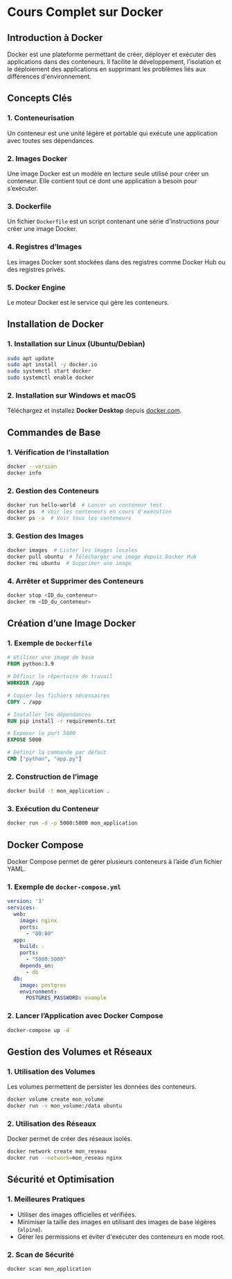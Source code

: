 # Cours Complet sur Docker

## Introduction à Docker
Docker est une plateforme permettant de créer, déployer et exécuter des applications dans des conteneurs. Il facilite le développement, l’isolation et le déploiement des applications en supprimant les problèmes liés aux différences d'environnement.

## Concepts Clés

### 1. **Conteneurisation**
Un conteneur est une unité légère et portable qui exécute une application avec toutes ses dépendances.

### 2. **Images Docker**
Une image Docker est un modèle en lecture seule utilisé pour créer un conteneur. Elle contient tout ce dont une application a besoin pour s’exécuter.

### 3. **Dockerfile**
Un fichier `Dockerfile` est un script contenant une série d'instructions pour créer une image Docker.

### 4. **Registres d’Images**
Les images Docker sont stockées dans des registres comme Docker Hub ou des registres privés.

### 5. **Docker Engine**
Le moteur Docker est le service qui gère les conteneurs.

## Installation de Docker

### 1. **Installation sur Linux (Ubuntu/Debian)**
```bash
sudo apt update
sudo apt install -y docker.io
sudo systemctl start docker
sudo systemctl enable docker
```

### 2. **Installation sur Windows et macOS**
Téléchargez et installez **Docker Desktop** depuis [docker.com](https://www.docker.com/).

## Commandes de Base

### 1. **Vérification de l’installation**
```bash
docker --version
docker info
```

### 2. **Gestion des Conteneurs**
```bash
docker run hello-world  # Lancer un conteneur test
docker ps  # Voir les conteneurs en cours d'exécution
docker ps -a  # Voir tous les conteneurs
```

### 3. **Gestion des Images**
```bash
docker images  # Lister les images locales
docker pull ubuntu  # Télécharger une image depuis Docker Hub
docker rmi ubuntu  # Supprimer une image
```

### 4. **Arrêter et Supprimer des Conteneurs**
```bash
docker stop <ID_du_conteneur>
docker rm <ID_du_conteneur>
```

## Création d’une Image Docker

### 1. **Exemple de `Dockerfile`**
```dockerfile
# Utiliser une image de base
FROM python:3.9

# Définir le répertoire de travail
WORKDIR /app

# Copier les fichiers nécessaires
COPY . /app

# Installer les dépendances
RUN pip install -r requirements.txt

# Exposer le port 5000
EXPOSE 5000

# Définir la commande par défaut
CMD ["python", "app.py"]
```

### 2. **Construction de l’image**
```bash
docker build -t mon_application .
```

### 3. **Exécution du Conteneur**
```bash
docker run -d -p 5000:5000 mon_application
```

## Docker Compose
Docker Compose permet de gérer plusieurs conteneurs à l’aide d’un fichier YAML.

### 1. **Exemple de `docker-compose.yml`**
```yaml
version: '3'
services:
  web:
    image: nginx
    ports:
      - "80:80"
  app:
    build: .
    ports:
      - "5000:5000"
    depends_on:
      - db
  db:
    image: postgres
    environment:
      POSTGRES_PASSWORD: example
```

### 2. **Lancer l’Application avec Docker Compose**
```bash
docker-compose up -d
```

## Gestion des Volumes et Réseaux

### 1. **Utilisation des Volumes**
Les volumes permettent de persister les données des conteneurs.
```bash
docker volume create mon_volume
docker run -v mon_volume:/data ubuntu
```

### 2. **Utilisation des Réseaux**
Docker permet de créer des réseaux isolés.
```bash
docker network create mon_reseau
docker run --network=mon_reseau nginx
```

## Sécurité et Optimisation

### 1. **Meilleures Pratiques**
- Utiliser des images officielles et vérifiées.
- Minimiser la taille des images en utilisant des images de base légères (`alpine`).
- Gérer les permissions et éviter d'exécuter des conteneurs en mode root.

### 2. **Scan de Sécurité**
```bash
docker scan mon_application
```
